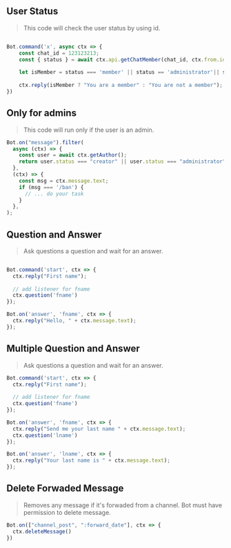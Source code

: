 ## User Status
> This code will check the user status by using id.
```js

Bot.command('x', async ctx => {
    const chat_id = 123123213;
    const { status } = await ctx.api.getChatMember(chat_id, ctx.from.id);
    
    let isMember = status === 'member' || status == 'administrator'|| status==='creator';
    
    ctx.reply(isMember ? "You are a member" : "You are not a member");
})
```

## Only for admins
> This code will run only if the user is an admin.
```js
Bot.on("message").filter(
  async (ctx) => {
    const user = await ctx.getAuthor();
    return user.status === "creator" || user.status === "administrator";
  },
  (ctx) => {
    const msg = ctx.message.text;
    if (msg === '/ban') {
      // ... do your task
    }
  },
);
```

## Question and Answer
> Ask questions a question and wait for an answer.
```js

Bot.command('start', ctx => {
  ctx.reply("First name");
  
  // add listener for fname
  ctx.question('fname')
});

Bot.on('answer', 'fname', ctx => {
  ctx.reply("Hello, " + ctx.message.text);
});

```


## Multiple Question and Answer
> Ask questions a question and wait for an answer.
```js
Bot.command('start', ctx => {
  ctx.reply("First name");
  
  // add listener for fname
  ctx.question('fname')
});

Bot.on('answer', 'fname', ctx => {
  ctx.reply("Send me your last name " + ctx.message.text);
  ctx.question('lname')
});

Bot.on('answer', 'lname', ctx => {
  ctx.reply("Your last name is " + ctx.message.text);
});

```

## Delete Forwaded Message
> Removes any message if it's forwaded from a channel. Bot must have permission to delete message.
```js
Bot.on(["channel_post", ":forward_date"], ctx => {
  ctx.deleteMessage()
})

```


